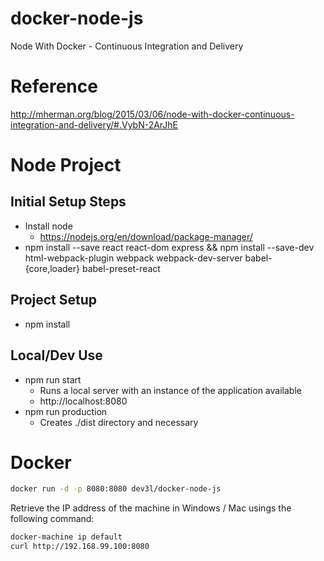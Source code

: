 # docker-node-js
Node With Docker - Continuous Integration and Delivery


# Reference
http://mherman.org/blog/2015/03/06/node-with-docker-continuous-integration-and-delivery/#.VybN-2ArJhE


# Node Project

## Initial Setup Steps
* Install node
  * https://nodejs.org/en/download/package-manager/
* npm install --save react react-dom express && npm install --save-dev html-webpack-plugin webpack webpack-dev-server babel-{core,loader} babel-preset-react


## Project Setup
* npm install


## Local/Dev Use 
* npm run start
  * Runs a local server with an instance of the application available
  * http://localhost:8080
* npm run production
  * Creates ./dist directory and necessary


# Docker

```bash
docker run -d -p 8080:8080 dev3l/docker-node-js
```

Retrieve the IP address of the machine in Windows / Mac usings the following command:
```bash
docker-machine ip default
curl http://192.168.99.100:8080
```


